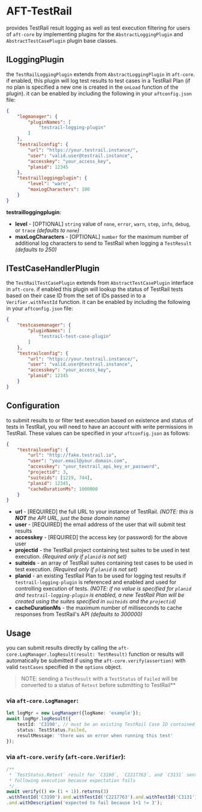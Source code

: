 # AFT-TestRail
provides TestRail result logging as well as test execution filtering for users of `aft-core` by implementing plugins for the `AbstractLoggingPlugin` and `AbstractTestCasePlugin` plugin base classes.

## ILoggingPlugin
the `TestRailLoggingPlugin` extends from `AbstractLoggingPlugin` in `aft-core`. if enabled, this plugin will log test results to test cases in a TestRail Plan (if no plan is specified a new one is created in the `onLoad` function of the plugin). it can be enabled by including the following in your `aftconfig.json` file:
```json
{
    "logmanager": {
        "pluginNames": [
            "testrail-logging-plugin"
        ]
    },
    "testrailconfig": {
        "url": "https://your.testrail.instance/",
        "user": "valid.user@testrail.instance",
        "accesskey": "your_access_key",
        "planid": 12345
    },
    "testrailloggingplugin": {
        "level": "warn",
        "maxLogCharacters": 100
    }
}
```
**testrailloggingplugin**:
- **level** - [OPTIONAL] `string` value of `none`, `error`, `warn`, `step`, `info`, `debug`, or `trace` _(defaults to `none`)_
- **maxLogCharacters** - [OPTIONAL] `number` for the maximum number of additional log characters to send to TestRail when logging a `TestResult` _(defaults to 250)_

## ITestCaseHandlerPlugin
the `TestRailTestCasePlugin` extends from `AbstractTestCasePlugin` interface in `aft-core`. if enabled this plugin will lookup the status of TestRail tests based on their case ID from the set of IDs passed in to a `Verifier.withTestId` function. it can be enabled by including the following in your `aftconfig.json` file:
```json
{
    "testcasemanager": {
        "pluginNames": [
            "testrail-test-case-plugin"
        ]
    },
    "testrailconfig": {
        "url": "https://your.testrail.instance/",
        "user": "valid.user@testrail.instance",
        "accesskey": "your_access_key",
        "planid": 12345
    }
}
```
## Configuration
to submit results to or filter test execution based on existence and status of tests in TestRail, you will need to have an account with write permissions in TestRail. These values can be specified in your `aftconfig.json` as follows:
```json
{
    "testrailconfig": {
        "url": "http://fake.testrail.io",
        "user": "your.email@your.domain.com",
        "accesskey": "your_testrail_api_key_or_password",
        "projectid": 3,
        "suiteids": [1219, 744],
        "planid": 12345,
        "cacheDurationMs": 1000000
    }
}
```
- **url** - [REQUIRED] the full URL to your instance of TestRail. _(NOTE: this is **NOT** the API URL, just the base domain name)_
- **user** - [REQUIRED] the email address of the user that will submit test results
- **accesskey** - [REQUIRED] the access key (or password) for the above user
- **projectid** - the TestRail project containing test suites to be used in test execution. _(Required only if `planid` is not set)_
- **suiteids** - an array of TestRail suites containing test cases to be used in test execution. _(Required only if `planid` is not set)_
- **planid** - an existing TestRail Plan to be used for logging test results if `testrail-logging-plugin` is referenced and enabled and used for controlling execution of tests. _(NOTE: if no value is specified for `planid` and `testrail-logging-plugin` is enabled, a new TestRail Plan will be created using the suites specified in `suiteids` and the `projectid`)_
- **cacheDurationMs** - the maximum number of milliseconds to cache responses from TestRail's API _(defaults to 300000)_

## Usage
you can submit results directly by calling the `aft-core.LogManager.logResult(result: TestResult)` function or results will automatically be submitted if using the `aft-core.verify(assertion)` with valid `testCases` specified in the `options` object. 

> NOTE: sending a `TestResult` with a `TestStatus` of `Failed` will be converted to a status of `Retest` before submitting to TestRail**

### via `aft-core.LogManager`:
```typescript
let logMgr = new LogManager({logName: 'example'});
await logMgr.logResult({
    testId: 'C3190', // must be an existing TestRail Case ID contained in your referenced TestRail Plan ID
    status: TestStatus.Failed,
    resultMessage: 'there was an error when running this test'
});
```
### via `aft-core.verify` (`aft-core.Verifier`):
```typescript
/** 
 * `TestStatus.Retest` result for `C3190`, `C2217763`, and `C3131` sent to TestRail
 * following execution because expectation fails
 */
await verify(() => (1 + 1)).returns(3) 
.withTestId('C3190').and.withTestId('C2217763').and.withTestId('C3131')
.and.withDescription('expected to fail because 1+1 != 3');
```
